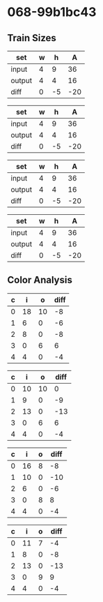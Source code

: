 # 068-99b1bc43
## Train Sizes

|set|w|h|A|
|---|---|---|---|
|input|4|9|36|
|output|4|4|16|
|diff|0|-5|-20|


|set|w|h|A|
|---|---|---|---|
|input|4|9|36|
|output|4|4|16|
|diff|0|-5|-20|


|set|w|h|A|
|---|---|---|---|
|input|4|9|36|
|output|4|4|16|
|diff|0|-5|-20|


|set|w|h|A|
|---|---|---|---|
|input|4|9|36|
|output|4|4|16|
|diff|0|-5|-20|


## Color Analysis

|c|i|o|diff|
|---|---|---|---|
|0|18|10|-8|
|1|6|0|-6|
|2|8|0|-8|
|3|0|6|6|
|4|4|0|-4|


|c|i|o|diff|
|---|---|---|---|
|0|10|10|0|
|1|9|0|-9|
|2|13|0|-13|
|3|0|6|6|
|4|4|0|-4|


|c|i|o|diff|
|---|---|---|---|
|0|16|8|-8|
|1|10|0|-10|
|2|6|0|-6|
|3|0|8|8|
|4|4|0|-4|


|c|i|o|diff|
|---|---|---|---|
|0|11|7|-4|
|1|8|0|-8|
|2|13|0|-13|
|3|0|9|9|
|4|4|0|-4|

